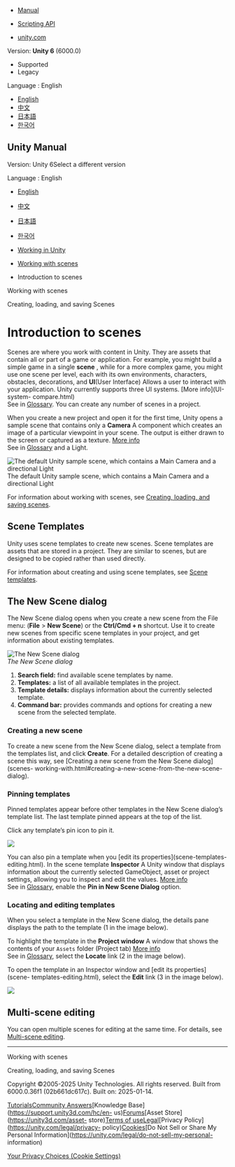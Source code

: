 [](https://docs.unity3d.com)

  * [Manual](../Manual/index.html)
  * [Scripting API](../ScriptReference/index.html)

  * [unity.com](https://unity.com/)

Version: **Unity 6** (6000.0)

  * Supported
  * Legacy

Language : English

  * [English](/Manual/CreatingScenes.html)
  * [中文](/cn/current/Manual/CreatingScenes.html)
  * [日本語](/ja/current/Manual/CreatingScenes.html)
  * [한국어](/kr/current/Manual/CreatingScenes.html)

[](https://docs.unity3d.com)

## Unity Manual

Version: Unity 6Select a different version

Language : English

  * [English](/Manual/CreatingScenes.html)
  * [中文](/cn/current/Manual/CreatingScenes.html)
  * [日本語](/ja/current/Manual/CreatingScenes.html)
  * [한국어](/kr/current/Manual/CreatingScenes.html)

  * [Working in Unity](working-in-unity.html)
  * [Working with scenes](working-with-scenes.html)
  * Introduction to scenes

[](working-with-scenes.html)

Working with scenes

[](scenes-working-with.html)

Creating, loading, and saving Scenes

# Introduction to scenes

Scenes are where you work with content in Unity. They are assets that contain
all or part of a game or application. For example, you might build a simple
game in a single **scene** , while for a more complex game, you might use one
scene per level, each with its own environments, characters, obstacles,
decorations, and **UI**(User Interface) Allows a user to interact with your
application. Unity currently supports three UI systems. [More info](UI-system-
compare.html)  
See in [Glossary](Glossary.html#UI). You can create any number of scenes in a
project.

When you create a new project and open it for the first time, Unity opens a
sample scene that contains only a **Camera** A component which creates an
image of a particular viewpoint in your scene. The output is either drawn to
the screen or captured as a texture. [More info](CamerasOverview.html)  
See in [Glossary](Glossary.html#Camera) and a Light.

![The default Unity sample scene, which contains a Main Camera and a
directional Light](../uploads/Main/NewEmptyScene_01.png) The default Unity
sample scene, which contains a Main Camera and a directional Light

For information about working with scenes, see [Creating, loading, and saving
scenes](scenes-working-with.html).

## Scene Templates

Unity uses scene templates to create new scenes. Scene templates are assets
that are stored in a project. They are similar to scenes, but are designed to
be copied rather than used directly.

For information about creating and using scene templates, see [Scene
templates](scene-templates.html).

## The New Scene dialog

The New Scene dialog opens when you create a new scene from the File menu:
(**File** > **New Scene**) or the **Ctrl/Cmd + n** shortcut. Use it to create
new scenes from specific scene templates in your project, and get information
about existing templates.

![The New Scene dialog](../uploads/Main/scene-template-new-scene-dialog.png)  
_The New Scene dialog_

  1. **Search field:** find available scene templates by name.
  2. **Templates:** a list of all available templates in the project.
  3. **Template details:** displays information about the currently selected template.
  4. **Command bar:** provides commands and options for creating a new scene from the selected template.

### Creating a new scene

To create a new scene from the New Scene dialog, select a template from the
templates list, and click **Create**. For a detailed description of creating a
scene this way, see [Creating a new scene from the New Scene dialog](scenes-
working-with.html#creating-a-new-scene-from-the-new-scene-dialog).

### Pinning templates

Pinned templates appear before other templates in the New Scene dialog’s
template list. The last template pinned appears at the top of the list.

Click any template’s pin icon to pin it.

![](../uploads/Main/scene-template-pin.png)

You can also pin a template when you [edit its properties](scene-templates-
editing.html). In the scene template **Inspector** A Unity window that
displays information about the currently selected GameObject, asset or project
settings, allowing you to inspect and edit the values. [More
info](UsingTheInspector.html)  
See in [Glossary](Glossary.html#Inspector), enable the **Pin in New Scene
Dialog** option.

### Locating and editing templates

When you select a template in the New Scene dialog, the details pane displays
the path to the template (1 in the image below).

To highlight the template in the **Project window** A window that shows the
contents of your `Assets` folder (Project tab) [More info](ProjectView.html)  
See in [Glossary](Glossary.html#Projectwindow), select the **Locate** link (2
in the image below).

To open the template in an Inspector window and [edit its properties](scene-
templates-editing.html), select the **Edit** link (3 in the image below).

![](../uploads/Main/scene-template-locate-edit.png)

## Multi-scene editing

You can open multiple scenes for editing at the same time. For details, see
[Multi-scene editing](MultiSceneEditing.html).

* * *

[](working-with-scenes.html)

Working with scenes

[](scenes-working-with.html)

Creating, loading, and saving Scenes

Copyright ©2005-2025 Unity Technologies. All rights reserved. Built from
6000.0.36f1 (02b661dc617c). Built on: 2025-01-14.

[Tutorials](https://learn.unity.com/)[Community
Answers](https://answers.unity3d.com)[Knowledge
Base](https://support.unity3d.com/hc/en-
us)[Forums](https://forum.unity3d.com)[Asset Store](https://unity3d.com/asset-
store)[Terms of
use](https://docs.unity3d.com/Manual/TermsOfUse.html)[Legal](https://unity.com/legal)[Privacy
Policy](https://unity.com/legal/privacy-
policy)[Cookies](https://unity.com/legal/cookie-policy)[Do Not Sell or Share
My Personal Information](https://unity.com/legal/do-not-sell-my-personal-
information)

[Your Privacy Choices (Cookie Settings)](javascript:void\(0\);)

